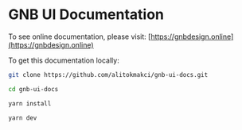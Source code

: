 # GNB UI Documentation

To see online documentation, please visit: [https://gnbdesign.online](https://gnbdesign.online)

To get this documentation locally:

```sh
git clone https://github.com/alitokmakci/gnb-ui-docs.git
```

```sh
cd gnb-ui-docs

yarn install

yarn dev
```
